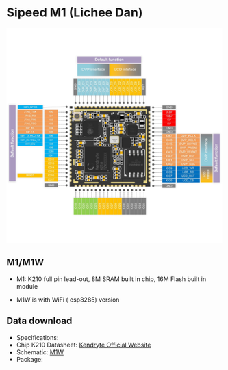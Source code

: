 Sipeed M1 (Lichee Dan)
=======

![](../../assets/M1_pin.png)

## M1/M1W

* M1: K210 full pin lead-out, 8M SRAM built in chip, 16M Flash built in module

* M1W is with WiFi ( esp8285) version



## Data download

* Specifications: 
* Chip K210 Datasheet: [Kendryte Official Website](https://kendryte.com/downloads/)
* Schematic: [M1W](http://dl.sipeed.com/MAIX/HDK/M1W/M1W_11.13%28Schematic%29.pdf)
* Package: 